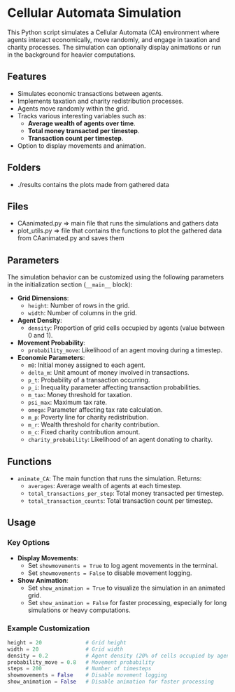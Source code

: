 # Cellular Automata Simulation

This Python script simulates a Cellular Automata (CA) environment where agents interact economically, move randomly, and engage in taxation and charity processes. The simulation can optionally display animations or run in the background for heavier computations.

## Features
- Simulates economic transactions between agents.
- Implements taxation and charity redistribution processes.
- Agents move randomly within the grid.
- Tracks various interesting variables such as:
  - **Average wealth of agents over time**.
  - **Total money transacted per timestep**.
  - **Transaction count per timestep**.
- Option to display movements and animation.

## Folders
- ./results contains the plots made from gathered data

## Files
- CAanimated.py => main file that runs the simulations and gathers data
- plot_utils.py => file that contains the functions to plot the gathered data from
CAanimated.py and saves them

## Parameters
The simulation behavior can be customized using the following parameters in the initialization section (`__main__` block):
- **Grid Dimensions**:
  - `height`: Number of rows in the grid.
  - `width`: Number of columns in the grid.
- **Agent Density**:
  - `density`: Proportion of grid cells occupied by agents (value between 0 and 1).
- **Movement Probability**:
  - `probability_move`: Likelihood of an agent moving during a timestep.
- **Economic Parameters**:
  - `m0`: Initial money assigned to each agent.
  - `delta_m`: Unit amount of money involved in transactions.
  - `p_t`: Probability of a transaction occurring.
  - `p_i`: Inequality parameter affecting transaction probabilities.
  - `m_tax`: Money threshold for taxation.
  - `psi_max`: Maximum tax rate.
  - `omega`: Parameter affecting tax rate calculation.
  - `m_p`: Poverty line for charity redistribution.
  - `m_r`: Wealth threshold for charity contribution.
  - `m_c`: Fixed charity contribution amount.
  - `charity_probability`: Likelihood of an agent donating to charity.

## Functions
- `animate_CA`: The main function that runs the simulation. Returns:
  - `averages`: Average wealth of agents at each timestep.
  - `total_transactions_per_step`: Total money transacted per timestep.
  - `total_transaction_counts`: Total transaction count per timestep.

## Usage
### Key Options
- **Display Movements**:
  - Set `showmovements = True` to log agent movements in the terminal.
  - Set `showmovements = False` to disable movement logging.
- **Show Animation**:
  - Set `show_animation = True` to visualize the simulation in an animated grid.
  - Set `show_animation = False` for faster processing, especially for long simulations or heavy computations.

### Example Customization
```python
height = 20              # Grid height
width = 20               # Grid width
density = 0.2            # Agent density (20% of cells occupied by agents)
probability_move = 0.8   # Movement probability
steps = 200              # Number of timesteps
showmovements = False    # Disable movement logging
show_animation = False   # Disable animation for faster processing
